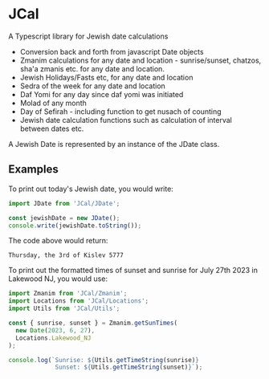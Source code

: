 # JCal

A Typescript library for Jewish date calculations

- Conversion back and forth from javascript Date objects
- Zmanim calculations for any date and location - sunrise/sunset, chatzos, sha'a zmanis etc. for any date and location.
- Jewish Holidays/Fasts etc, for any date and location
- Sedra of the week for any date and location
- Daf Yomi for any day since daf yomi was initiated
- Molad of any month
- Day of Sefirah - including function to get nusach of counting
- Jewish date calculation functions such as calculation of interval between dates etc.

A Jewish Date is represented by an instance of the JDate class.

## Examples

To print out today's Jewish date, you would write:

```javascript
import JDate from 'JCal/JDate';

const jewishDate = new JDate();
console.write(jewishDate.toString());
```

The code above would return:

```
Thursday, the 3rd of Kislev 5777
```

To print out the formatted times of sunset and sunrise for July 27th 2023 in Lakewood NJ, you would use:

```javascript
import Zmanim from 'JCal/Zmanim';
import Locations from 'JCal/Locations';
import Utils from 'JCal/Utils';

const { sunrise, sunset } = Zmanim.getSunTimes(
  new Date(2023, 6, 27),
  Locations.Lakewood_NJ
);

console.log(`Sunrise: ${Utils.getTimeString(sunrise)}
             Sunset: ${Utils.getTimeString(sunset)}`);
```
